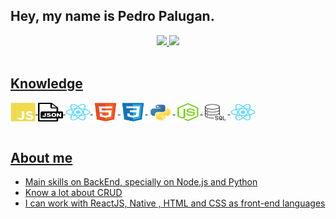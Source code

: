 ## Hey, my name is Pedro Palugan.
<div align="center">
  <a href="https://github.com/pedropalugan">
  <img height="180em" src="https://github-readme-stats.vercel.app/api?username=pedropalugan&show_icons=true&theme=dracula&include_all_commits=true&count_private=true"/>
  <img height="180em" src="https://github-readme-stats.vercel.app/api/top-langs/?username=pedropalugan&layout=compact&langs_count=7&theme=dracula"/>
</div>
<div style="display: inline_block"><br>
  <h2>Knowledge</h2>
  <img align="center" alt="JS" height="30" width="40" src="https://raw.githubusercontent.com/devicons/devicon/master/icons/javascript/javascript-plain.svg">
  <img align="center" alt="Json" height="30" width="40" src="./github/json-file.svg">
  <img align="center" alt="ReactJS" height="30" width="40" src="https://raw.githubusercontent.com/devicons/devicon/master/icons/react/react-original.svg">
  <img align="center" alt="HTML" height="30" width="40" src="https://raw.githubusercontent.com/devicons/devicon/master/icons/html5/html5-original.svg">
  <img align="center" alt="CSS" height="30" width="40" src="https://raw.githubusercontent.com/devicons/devicon/master/icons/css3/css3-original.svg">
  <img align="center" alt="Python" height="30" width="40" src="https://raw.githubusercontent.com/devicons/devicon/master/icons/python/python-original.svg">
  <img align="center" alt="NodeJS" height="30" width="40" src="https://raw.githubusercontent.com/devicons/devicon/master/icons/nodejs/nodejs-original.svg">
  <img align="center" alt="SQL" height="30" width="40" src="./github/206_programming-sql-data-database-512.webp">
  <img align="center" alt="ReactNative" height="30" width="40" src="https://raw.githubusercontent.com/devicons/devicon/master/icons/react/react-original.svg">
</div>
  <br />
  <div>
    <h2>About me</h2>
    <ul>
      <li>Main skills on BackEnd, specially on Node.js and Python</li>
      <li>Know a lot about CRUD</li>
      <li>I can work with ReactJS, Native , HTML and CSS as front-end languages</li>
    </ul>
  </div>
